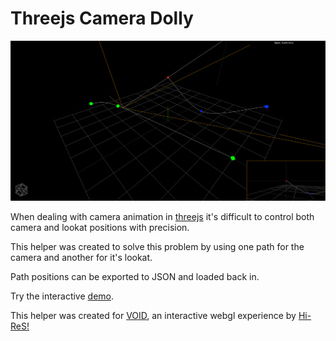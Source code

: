 # Threejs Camera Dolly

![](screenshot.jpg)

When dealing with camera animation in [threejs](http://threejs.org) it's difficult to control both camera and lookat positions with precision.

This helper was created to solve this problem by using one path for the camera and another for it's lookat.

Path positions can be exported to JSON and loaded back in.

Try the interactive [demo](http://demo.com).

This helper was created for [VOID](http://void.hi-res.net), an interactive webgl experience by [Hi-ReS!](http://hi-res.net)
